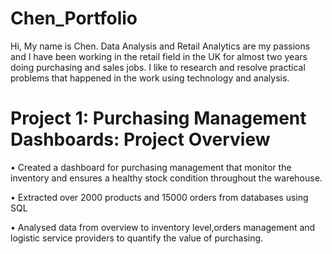# Chen_Portfolio
Hi, My name is Chen. Data Analysis and Retail Analytics are my passions and I have been working in the retail field in the UK for almost two years doing purchasing and sales jobs. I like to research and resolve practical problems that happened in the work using technology and analysis.   

# Project 1: Purchasing Management Dashboards: Project Overview
• Created a dashboard for purchasing management that monitor the inventory and ensures a healthy stock condition throughout the warehouse.

• Extracted over 2000 products and 15000 orders from databases using SQL

• Analysed data from overview to inventory level,orders management and logistic service providers to quantify the value of purchasing.
